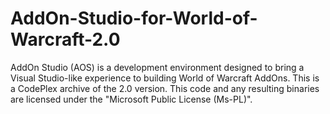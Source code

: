 # AddOn-Studio-for-World-of-Warcraft-2.0
AddOn Studio (AOS) is a development environment designed to bring a Visual Studio-like experience to building World of Warcraft AddOns. This is a CodePlex archive of the 2.0 version. This code and any resulting binaries are licensed under the "Microsoft Public License (Ms-PL)".
